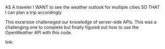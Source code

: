 AS A traveler
I WANT to see the weather outlook for multiple cities
SO THAT I can plan a trip accordingly

This excersise challeneged our knowledge of server-side APIs. This was a challenging one to complete but finally figured out how to use the OpenWeather API with this code. 

link: 